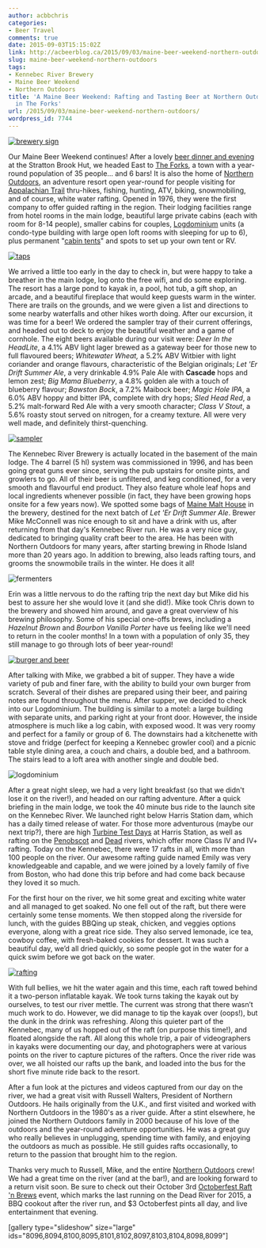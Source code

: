 ```yaml
---
author: acbbchris
categories:
- Beer Travel
comments: true
date: 2015-09-03T15:15:02Z
link: http://acbeerblog.ca/2015/09/03/maine-beer-weekend-northern-outdoors/
slug: maine-beer-weekend-northern-outdoors
tags:
- Kennebec River Brewery
- Maine Beer Weekend
- Northern Outdoors
title: 'A Maine Beer Weekend: Rafting and Tasting Beer at Northern Outdoors Brewery
  in The Forks'
url: /2015/09/03/maine-beer-weekend-northern-outdoors/
wordpress_id: 7744
---
```


[![brewery sign](http://acbeerblog.ca/wp-content/uploads/2015/09/brewery-sign-1024x620.jpg)](http://acbeerblog.ca/wp-content/uploads/2015/09/brewery-sign.jpg)

Our Maine Beer Weekend continues! After a lovely [beer dinner and evening](http://acbeerblog.ca/2015/09/02/maine-beer-weekend-maine-huts-and-trails/) at the Stratton Brook Hut, we headed East to [The Forks](https://www.google.ca/maps/place/The+Forks,+ME,+USA/data=!4m2!3m1!1s0x4cb0f50647807f4b:0x881ce07c32afac56?sa=X&ved=0CHsQ8gEwD2oVChMIlLScwt7axwIVSaGACh0XDAtY), a town with a year-round population of 35 people... and 6 bars! It is also the home of [Northern Outdoors](http://www.northernoutdoors.com/), an adventure resort open year-round for people visiting for [Appalachian Trail](http://www.appalachiantrail.org/) thru-hikes, fishing, hunting, ATV, biking, snowmobiling, and of course, white water rafting. Opened in 1976, they were the first company to offer guided rafting in the region. Their lodging facilities range from hotel rooms in the main lodge, beautiful large private cabins (each with room for 8-14 people), smaller cabins for couples, [Logdominium](http://www.northernoutdoors.com/site/cabin-rentals/forks-resort-cabins/logdominium.html) units (a condo-type building with large open loft rooms with sleeping for up to 6), plus permanent "[cabin tents](http://www.northernoutdoors.com/site/cabin-rentals/cabin-tents.html)" and spots to set up your own tent or RV.

[![taps](http://acbeerblog.ca/wp-content/uploads/2015/09/taps-928x1024.jpg)](http://acbeerblog.ca/wp-content/uploads/2015/09/taps.jpg)

We arrived a little too early in the day to check in, but were happy to take a breather in the main lodge, log onto the free wifi, and do some exploring. The resort has a large pond to kayak in, a pool, hot tub, a gift shop, an arcade, and a beautiful fireplace that would keep guests warm in the winter. There are trails on the grounds, and we were given a list and directions to some nearby waterfalls and other hikes worth doing. After our excursion, it was time for a beer! We ordered the sampler tray of their current offerings, and headed out to deck to enjoy the beautiful weather and a game of cornhole. The eight beers available during our visit were: _Deer In the HeadLite_, a 4.1% ABV light lager brewed as a gateway beer for those new to full flavoured beers; _Whitewater Wheat,_ a 5.2% ABV Witbier with light coriander and orange flavours, characteristic of the Belgian originals; _Let 'Er Drift Summer Ale_, a very drinkable 4.9% Pale Ale with **Cascade** hops and lemon zest; _Big Mama Blueberry_, a 4.8% golden ale with a touch of blueberry flavour; _Bawston Bock_, a 7.2% Maibock beer; _Magic Hole IPA_, a 6.0% ABV hoppy and bitter IPA, complete with dry hops; _Sled Head Red_, a 5.2% malt-forward Red Ale with a very smooth character; _Class V Stout_, a 5.6% roasty stout served on nitrogen, for a creamy texture. All were very well made, and definitely thirst-quenching.

[![sampler](http://acbeerblog.ca/wp-content/uploads/2015/09/sampler-1024x536.jpg)](http://acbeerblog.ca/wp-content/uploads/2015/09/sampler.jpg)

The Kennebec River Brewery is actually located in the basement of the main lodge. The 4 barrel (5 hl) system was commissioned in 1996, and has been going great guns ever since, serving the pub upstairs for onsite pints, and growlers to go. All of their beer is unfiltered, and keg conditioned, for a very smooth and flavourful end product. They also feature whole leaf hops and local ingredients whenever possible (in fact, they have been growing hops onsite for a few years now). We spotted some bags of [Maine Malt House](http://www.buckfarms.net/#!maine-malt/c2272) in the brewery, destined for the next batch of _Let 'Er Drift Summer Ale_. Brewer Mike McConnell was nice enough to sit and have a drink with us, after returning from that day's Kennebec River run. He was a very nice guy, dedicated to bringing quality craft beer to the area. He has been with Northern Outdoors for many years, after starting brewing in Rhode Island more than 20 years ago. In addition to brewing, also leads rafting tours, and grooms the snowmobile trails in the winter. He does it all!

![fermenters](http://acbeerblog.ca/wp-content/uploads/2015/09/fermenters-1024x768.jpg)

Erin was a little nervous to do the rafting trip the next day but Mike did his best to assure her she would love it (and she did!). Mike took Chris down to the brewery and showed him around, and gave a great overview of his brewing philosophy. Some of his special one-offs brews, including a _Hazelnut Brown_ and _Bourbon Vanilla Porter_ have us feeling like we'll need to return in the cooler months! In a town with a population of only 35, they still manage to go through lots of beer year-round!

[![burger and beer](http://acbeerblog.ca/wp-content/uploads/2015/09/burger-and-beer-1024x811.jpg)](http://acbeerblog.ca/wp-content/uploads/2015/09/burger-and-beer.jpg)

After talking with Mike, we grabbed a bit of supper. They have a wide variety of pub and finer fare, with the ability to build your own burger from scratch. Several of their dishes are prepared using their beer, and pairing notes are found throughout the menu. After supper, we decided to check into our Logdominium. The building is similar to a motel: a large building with separate units, and parking right at your front door. However, the inside atmosphere is much like a log cabin, with exposed wood. It was very roomy and perfect for a family or group of 6. The downstairs had a kitchenette with stove and fridge (perfect for keeping a Kennebec growler cool) and a picnic table style dining area, a couch and chairs, a double bed, and a bathroom. The stairs lead to a loft area with another single and double bed.

![logdominium](http://acbeerblog.ca/wp-content/uploads/2015/09/logdominium-1024x768.jpg)

After a great night sleep, we had a very light breakfast (so that we didn't lose it on the river!), and headed on our rafting adventure. After a quick briefing in the main lodge, we took the 40 minute bus ride to the launch site on the Kennebec River. We launched right below Harris Station dam, which has a daily timed release of water. For those more adventurous (maybe our next trip?), there are high [Turbine Test Days](http://www.northernoutdoors.com/site/rafting/kennebec-turbine-tests.html) at Harris Station, as well as rafting on the [Penobscot](http://www.northernoutdoors.com/site/rafting/penobscot-river.html) and [Dead](http://www.northernoutdoors.com/site/rafting/dead-river-rafting.html) rivers, which offer more Class IV and IV+ rafting. Today on the Kennebec, there were 17 rafts in all, with more than 100 people on the river. Our awesome rafting guide named Emily was very knowledgeable and capable, and we were joined by a lovely family of five from Boston, who had done this trip before and had come back because they loved it so much.

For the first hour on the river, we hit some great and exciting white water and all managed to get soaked. No one fell out of the raft, but there were certainly some tense moments. We then stopped along the riverside for lunch, with the guides BBQing up steak, chicken, and veggies options everyone, along with a great rice side. They also served lemonade, ice tea, cowboy coffee, with fresh-baked cookies for dessert. It was such a beautiful day, we’d all dried quickly, so some people got in the water for a quick swim before we got back on the water.

[![rafting](http://acbeerblog.ca/wp-content/uploads/2015/09/rafting-1024x680.jpg)](http://acbeerblog.ca/wp-content/uploads/2015/09/rafting.jpg)

With full bellies, we hit the water again and this time, each raft towed behind it a two-person inflatable kayak. We took turns taking the kayak out by ourselves, to test our river mettle. The current was strong that there wasn’t much work to do. However, we did manage to tip the kayak over (oops!), but the dunk in the drink was refreshing. Along this quieter part of the Kennebec, many of us hopped out of the raft (on purpose this time!), and floated alongside the raft.  All along this whole trip, a pair of videographers in kayaks were documenting our day, and photographers were at various points on the river to capture pictures of the rafters. Once the river ride was over, we all hoisted our rafts up the bank, and loaded into the bus for the short five minute ride back to the resort.

After a fun look at the pictures and videos captured from our day on the river, we had a great visit with Russell Walters, President of Northern Outdoors. He hails originally from the U.K., and first visited and worked with Northern Outdoors in the 1980's as a river guide. After a stint elsewhere, he joined the Northern Outdoors family in 2000 because of his love of the outdoors and the year-round adventure opportunities. He was a great guy who really believes in unplugging, spending time with family, and enjoying the outdoors as much as possible. He still guides rafts occasionally, to return to the passion that brought him to the region.

Thanks very much to Russell, Mike, and the entire [Northern Outdoors](http://www.northernoutdoors.com/) crew! We had a great time on the river (and at the bar!), and are looking forward to a return visit soon. Be sure to check out their October 3rd [Octoberfest Raft 'n Brews](https://www.facebook.com/events/1414963395464384/permalink/1414963462131044/) event, which marks the last running on the Dead River for 2015, a BBQ cookout after the river run, and $3 Octoberfest pints all day, and live entertainment that evening.

[gallery type="slideshow" size="large" ids="8096,8094,8100,8095,8101,8102,8097,8103,8104,8098,8099"]
